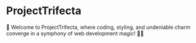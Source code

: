 # ProjectTrifecta
🚀 Welcome to ProjectTrifecta, where coding, styling, and undeniable charm converge in a symphony of web development magic! 🎩✨


